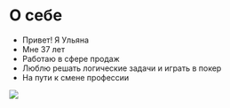 # О себе
- Привет! Я Ульяна
- Мне 37 лет
- Работаю в сфере продаж
- Люблю решать логические задачи и играть в покер
- На пути к смене профессии

![](IMG_1078.PNG)
